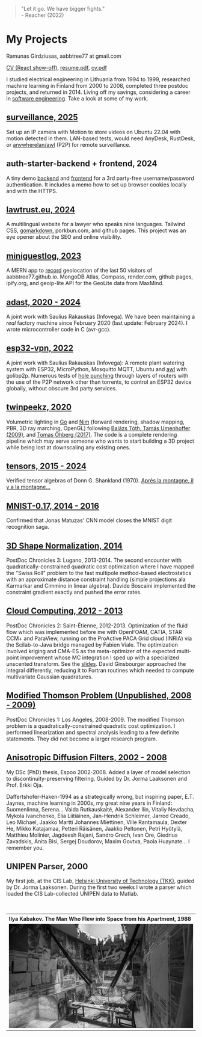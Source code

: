 > "Let it go. We have bigger fights."  
> \- Reacher (2022)

# My Projects

Ramunas Girdziusas, aabbtree77 at gmail.com

[CV (React show-off)](https://aabbtree77.github.io/cv/), [resume.pdf](https://aabbtree77.github.io/pdfs/RamunasGirdziusasResume.pdf), [cv.pdf](https://aabbtree77.github.io/pdfs/RamunasGirdziusasCV.pdf)

I studied electrical engineering in Lithuania from 1994 to 1999, researched machine learning in Finland from 2000 to 2008, completed three postdoc projects, and returned in 2014. Living off my savings, considering a career in [software engineering](https://1x.engineer/). Take a look at some of my work.

## [surveillance, 2025](https://github.com/aabbtree77/surveillance)

Set up an IP camera with Motion to store videos on Ubuntu 22.04 with motion detected in them. LAN-based tests, would need AnyDesk, RustDesk, or [anywherelan/awl](https://github.com/anywherelan/awl) (P2P) for remote surveillance.

## auth-starter-backend + frontend, 2024

A tiny demo [backend](https://github.com/aabbtree77/auth-starter-backend) and [frontend](https://github.com/aabbtree77/auth-starter-frontend) for a 3rd party-free username/password authentication. It includes a memo how to set up browser cookies locally and with the HTTPS.

## [lawtrust.eu, 2024](https://lawtrust.eu/)

A multilingual website for a lawyer who speaks nine languages. Tailwind CSS, [gomarkdown](https://github.com/gomarkdown/markdown), porkbun.com, and github pages. This project was an eye opener about the SEO and online visibility.

## [miniguestlog, 2023](https://github.com/aabbtree77/miniguestlog)

A MERN app to [record](https://aabbtree77.github.io/miniguestlog/loadGuestsSpinner.html) geolocation of the last 50 visitors of aabbtree77.github.io. MongoDB Atlas, Compass, render.com, github pages, ipify.org, and geoip-lite API for the GeoLite data from MaxMind.

## [adast, 2020 - 2024](https://github.com/aabbtree77/adast)

A joint work with Saulius Rakauskas (Infovega). We have been maintaining a *real* factory machine since February 2020 (last update: February 2024). I wrote microcontroller code in C (avr-gcc).

## [esp32-vpn, 2022](https://github.com/aabbtree77/esp32-vpn)

A joint work with Saulius Rakauskas (Infovega): A remote plant watering system with ESP32, MicroPython, Mosquitto MQTT, Ubuntu and [awl](https://github.com/anywherelan/awl) with golibp2p. Numerous tests of [hole punching](<https://en.wikipedia.org/wiki/Hole_punching_(networking)>) through layers of routers with the use of the P2P network other than torrents, to control an ESP32 device globally, without obscure 3rd party services.

## [twinpeekz, 2020](https://github.com/aabbtree77/twinpeekz)

Volumetric lighting in [Go](https://github.com/aabbtree77/twinpeekz) and [Nim](https://github.com/aabbtree77/twinpeekz2) (forward rendering, shadow mapping, PBR, 3D ray marching, OpenGL) following [Balázs Tóth, Tamás Umenhoffer (2009)](https://diglib.eg.org/handle/10.2312/egs.20091048.057-060), and [Tomas Öhberg (2017)](https://gitlab.com/tomasoh/100_procent_more_volume). The code is a complete rendering pipeline which may serve someone who wants to start building a 3D project while being lost at downscaling any existing ones.

## [tensors, 2015 - 2024](https://aabbtree77.github.io/tensors/)

Verified tensor algebras of Donn G. Shankland (1970). [Après la montagne, il y a la montagne...](https://www.youtube.com/watch?v=18rZv8qWZqA)

## [MNIST-0.17, 2014 - 2016](https://github.com/aabbtree77/MNIST-0.17)

Confirmed that Jonas Matuzas' CNN model closes the MNIST digit recognition saga. 

## [3D Shape Normalization, 2014](https://diglib.eg.org/handle/10.2312/3dor.20141044.009-015)

PostDoc Chronicles 3: Lugano, 2013-2014. The second encounter with quadratically-constrained quadratic cost optimization where I have mapped the "Swiss Roll" problem to the fast multipole method-based electrostatics with an approximate distance
constraint handling (simple projections ala Karmarkar and Cimmino in linear algebra). Davide Boscaini implemented the constraint gradient exactly and pushed the error rates.

## [Cloud Computing, 2012 - 2013](https://hal.archives-ouvertes.fr/hal-00723427)

PostDoc Chronicles 2: Saint-Étienne, 2012-2013. Optimization of the fluid flow which was implemented before me with OpenFOAM, CATIA, STAR CCM+ and ParaView, running on the ProActive PACA Grid cloud (INRIA) via the Scilab-to-Java bridge managed by Fabien Viale. The optimization involved kriging and CMA-ES as the meta-optimizer of the expected multi-point improvement whose MC integration I sped up with a specialized unscented transform. See the [slides](https://github.com/aabbtree77/aabbtree77.github.io/blob/main/pdfs/optimization2012.pdf). David Ginsbourger approached the integral differently, reducing it to Fortran routines which needed to compute multivariate Gaussian quadratures. 

## [Modified Thomson Problem (Unpublished, 2008 - 2009)](https://github.com/aabbtree77/aabbtree77.github.io/blob/main/pdfs/ucla2009.pdf)

PostDoc Chronicles 1: Los Angeles, 2008-2009. The modified Thomson problem is a quadratically-constrained quadratic cost optimization. I performed linearization and spectral analysis leading to a few definite statements. They did not become a larger research program.

## [Anisotropic Diffusion Filters, 2002 - 2008](https://aaltodoc.aalto.fi/handle/123456789/2999)

My DSc (PhD) thesis, Espoo 2002-2008. Added a layer of model selection to discontinuity-preserving filtering. Guided by Dr. Jorma Laaksonen and Prof. Erkki Oja.

Daffertshofer-Haken-1994 as a strategically wrong, but inspiring paper, E.T. Jaynes, machine learning in 2000s, my great nine years in Finland: Suomenlinna, Serena... Vaida Rutkauskaitė, Alexander Ilin, Vitaliy Nevdacha, Mykola Ivanchenko, Elia Liitiäinen, Jan-Hendrik Schleimer, Jarrod Creado, Leo Michael, Jaakko Martti Johannes Miettinen, Ville Rantamaula, Dexter He, Mikko Katajamaa, Petteri Räisänen, Jaakko Peltonen, Petri Hyötylä, Matthieu Molinier, Jagdeesh Rajani, Sandro Grech, Ivan Ore, Giedrius Zavadskis, Anita Bisi, Sergej Doudorov, Maxim Govtva, Paola Huaynate... I remember you.

## UNIPEN Parser, 2000

My first job, at the CIS Lab, [Helsinki University of Technology (TKK)](https://en.wikipedia.org/wiki/Helsinki_University_of_Technology), guided by Dr. Jorma Laaksonen. During the first two weeks I wrote a parser which loaded the CIS Lab-collected UNIPEN data to Matlab.

<br>

<table align="center">
    <tr>
    <th align="left">Ilya Kabakov. The Man Who Flew into Space from his Apartment, 1988</th>
    </tr>
    <tr>
    <td>
    <img src="imgs/IljaKabakov1986.jpg"  alt="Modern art, USSR" width="100%" >
    </td>
    </tr>
</table>

<br>
